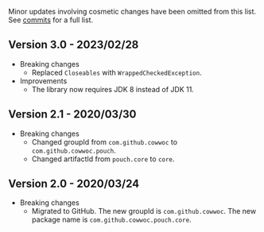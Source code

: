 Minor updates involving cosmetic changes have been omitted from this list. See [commits](../../commits/master)
for a full list.

## Version 3.0 - 2023/02/28

* Breaking changes
  * Replaced `Closeables` with `WrappedCheckedException`.
* Improvements
  * The library now requires JDK 8 instead of JDK 11.

## Version 2.1 - 2020/03/30

* Breaking changes
  * Changed groupId from `com.github.cowwoc` to `com.github.cowwoc.pouch`.
  * Changed artifactId from `pouch.core` to `core`.

## Version 2.0 - 2020/03/24

* Breaking changes
  * Migrated to GitHub. The new groupId is `com.github.cowwoc`. The new package name is
    `com.github.cowwoc.pouch.core`.